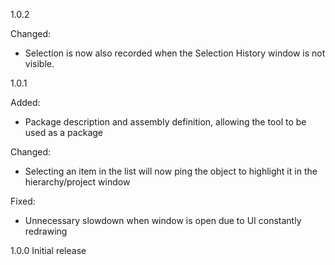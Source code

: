 ﻿1.0.2

Changed:
- Selection is now also recorded when the Selection History window is not visible.

1.0.1

Added:
- Package description and assembly definition, allowing the tool to be used as a package

Changed:
- Selecting an item in the list will now ping the object to highlight it in the hierarchy/project window

Fixed:
- Unnecessary slowdown when window is open due to UI constantly redrawing

1.0.0
Initial release